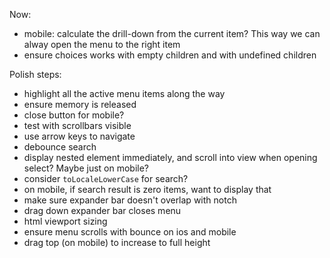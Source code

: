 Now:

- mobile: calculate the drill-down from the current item? This way we can alway open the menu to the right item
- ensure choices works with empty children and with undefined children

Polish steps:

- highlight all the active menu items along the way
- ensure memory is released
- close button for mobile?
- test with scrollbars visible
- use arrow keys to navigate
- debounce search
- display nested element immediately, and scroll into view when opening select? Maybe just on mobile?
- consider `toLocaleLowerCase` for search?
- on mobile, if search result is zero items, want to display that
- make sure expander bar doesn't overlap with notch
- drag down expander bar closes menu
- html viewport sizing
- ensure menu scrolls with bounce on ios and mobile
- drag top (on mobile) to increase to full height
